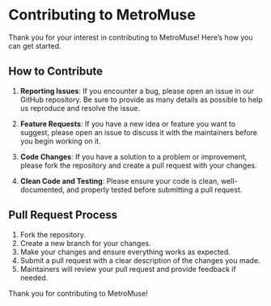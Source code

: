 # Contributing to MetroMuse

Thank you for your interest in contributing to MetroMuse! Here’s how you can get started.

## How to Contribute

1. **Reporting Issues**: If you encounter a bug, please open an issue in our GitHub repository. Be sure to provide as many details as possible to help us reproduce and resolve the issue.

2. **Feature Requests**: If you have a new idea or feature you want to suggest, please open an issue to discuss it with the maintainers before you begin working on it.

3. **Code Changes**: If you have a solution to a problem or improvement, please fork the repository and create a pull request with your changes.

4. **Clean Code and Testing**: Please ensure your code is clean, well-documented, and properly tested before submitting a pull request.

## Pull Request Process

1. Fork the repository.
2. Create a new branch for your changes.
3. Make your changes and ensure everything works as expected.
4. Submit a pull request with a clear description of the changes you made.
5. Maintainers will review your pull request and provide feedback if needed.

Thank you for contributing to MetroMuse!
